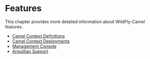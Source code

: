 # Features

This chapter provides more detailed information about WildFly-Camel features. 

* [Camel Context Definitions](context-definitions.md)
* [Camel Context Deployments](context-deployments.md)
* [Management Console](hawtio.md)
* [Arquillian Support](arquillian.md)
